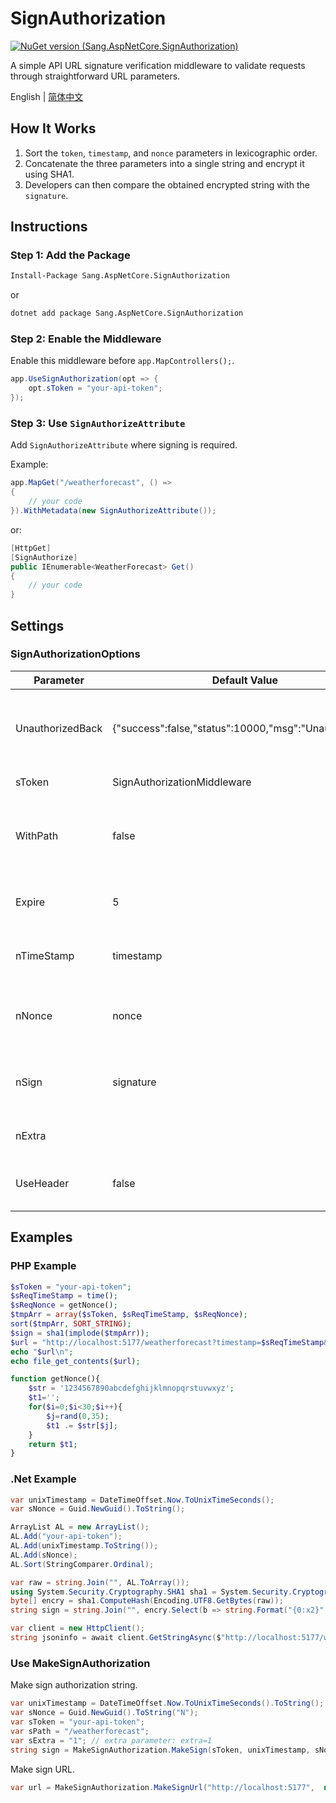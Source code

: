 ﻿# SignAuthorization

[![NuGet version (Sang.AspNetCore.SignAuthorization)](https://img.shields.io/nuget/v/Sang.AspNetCore.SignAuthorization.svg?style=flat-square)](https://www.nuget.org/packages/Sang.AspNetCore.SignAuthorization/)

A simple API URL signature verification middleware to validate requests through straightforward URL parameters.

English | [简体中文](./README_ZH.md)

## How It Works

1. Sort the `token`, `timestamp`, and `nonce` parameters in lexicographic order.
2. Concatenate the three parameters into a single string and encrypt it using SHA1.
3. Developers can then compare the obtained encrypted string with the `signature`.

## Instructions

### Step 1: Add the Package

```bash
Install-Package Sang.AspNetCore.SignAuthorization
```

or

```bash
dotnet add package Sang.AspNetCore.SignAuthorization
```

### Step 2: Enable the Middleware

Enable this middleware before `app.MapControllers();`.

```csharp
app.UseSignAuthorization(opt => {
    opt.sToken = "your-api-token";
});
```

### Step 3: Use `SignAuthorizeAttribute`

Add `SignAuthorizeAttribute` where signing is required.

Example:

```csharp
app.MapGet("/weatherforecast", () =>
{
    // your code
}).WithMetadata(new SignAuthorizeAttribute());
```

or:

```csharp
[HttpGet]
[SignAuthorize]
public IEnumerable<WeatherForecast> Get()
{
    // your code
}
```

## Settings

### SignAuthorizationOptions

| Parameter          | Default Value                                                    | Description                                             |
|--------------------|------------------------------------------------------------------|---------------------------------------------------------|
| UnauthorizedBack   | {"success":false,"status":10000,"msg":"Unauthorized"}            | JSON return content after validation failure            |
| sToken             | SignAuthorizationMiddleware                                      | API token for signing                                   |
| WithPath           | false                                                            | Include the requested path in the signature, starting with '/' |
| Expire             | 5                                                                | Signature expiration time (unit: seconds)               |
| nTimeStamp         | timestamp                                                        | GET parameter name for timestamp                        |
| nNonce             | nonce                                                            | GET parameter name for the random number                |
| nSign              | signature                                                        | GET parameter name for the signature                    |
| nExtra             |                                                                  | Extra GET parameter name                                |
| UseHeader          | false                                                            | Use the header to pass the signature                    |

## Examples

### PHP Example

```php
$sToken = "your-api-token";
$sReqTimeStamp = time();
$sReqNonce = getNonce();
$tmpArr = array($sToken, $sReqTimeStamp, $sReqNonce);
sort($tmpArr, SORT_STRING);
$sign = sha1(implode($tmpArr));
$url = "http://localhost:5177/weatherforecast?timestamp=$sReqTimeStamp&nonce=$sReqNonce&signature=$sign";
echo "$url\n";
echo file_get_contents($url);

function getNonce(){
    $str = '1234567890abcdefghijklmnopqrstuvwxyz';
    $t1='';
    for($i=0;$i<30;$i++){
        $j=rand(0,35);
        $t1 .= $str[$j];
    }
    return $t1;
}
```

### .Net Example

```csharp
var unixTimestamp = DateTimeOffset.Now.ToUnixTimeSeconds();
var sNonce = Guid.NewGuid().ToString();

ArrayList AL = new ArrayList();
AL.Add("your-api-token");
AL.Add(unixTimestamp.ToString());
AL.Add(sNonce);
AL.Sort(StringComparer.Ordinal);

var raw = string.Join("", AL.ToArray());
using System.Security.Cryptography.SHA1 sha1 = System.Security.Cryptography.SHA1.Create();
byte[] encry = sha1.ComputeHash(Encoding.UTF8.GetBytes(raw));
string sign = string.Join("", encry.Select(b => string.Format("{0:x2}", b)).ToArray()).ToLower();

var client = new HttpClient();
string jsoninfo = await client.GetStringAsync($"http://localhost:5177/weatherforecast?timestamp={unixTimestamp}&nonce={sNonce}&signature={sign}");
```

### Use MakeSignAuthorization

Make sign authorization string.

```csharp
var unixTimestamp = DateTimeOffset.Now.ToUnixTimeSeconds().ToString();
var sNonce = Guid.NewGuid().ToString("N");
var sToken = "your-api-token";
var sPath = "/weatherforecast";
var sExtra = "1"; // extra parameter: extra=1
string sign = MakeSignAuthorization.MakeSign(sToken, unixTimestamp, sNonce, sPath, sExtra);
```

Make sign URL.

```csharp
var url = MakeSignAuthorization.MakeSignUrl("http://localhost:5177",  new SignAuthorizationOptions());
```